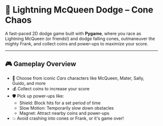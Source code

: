 # 🏁 Lightning McQueen Dodge – Cone Chaos

A fast-paced 2D dodge game built with **Pygame**, where you race as Lightning McQueen (or friends!) and dodge falling cones, outmaneuver the mighty Frank, and collect coins and power-ups to maximize your score.

---

## 🎮 Gameplay Overview

- 🚗 Choose from iconic *Cars* characters like McQueen, Mater, Sally, Guido, and more
- 💰 Collect coins to increase your score
- 🛡️ Pick up power-ups like:
  - Shield: Block hits for a set period of time
  - Slow Motion: Temporarily slow down obstacles
  - Magnet: Attract nearby coins and power-ups
- 💥 Avoid crashing into cones or Frank, or it's game over!



